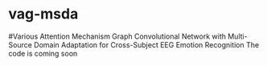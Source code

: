 # vag-msda
#Various Attention Mechanism Graph Convolutional Network with Multi-Source Domain Adaptation for Cross-Subject EEG Emotion Recognition
The code is coming soon
